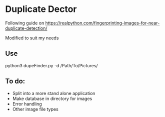 # Duplicate Dector

Following guide on https://realpython.com/fingerprinting-images-for-near-duplicate-detection/

Modified to suit my needs

## Use
python3 dupeFinder.py -d /Path/To/Pictures/

## To do:
- Split into a more stand alone application
- Make database in directory for images
- Error handling
- Other image file types